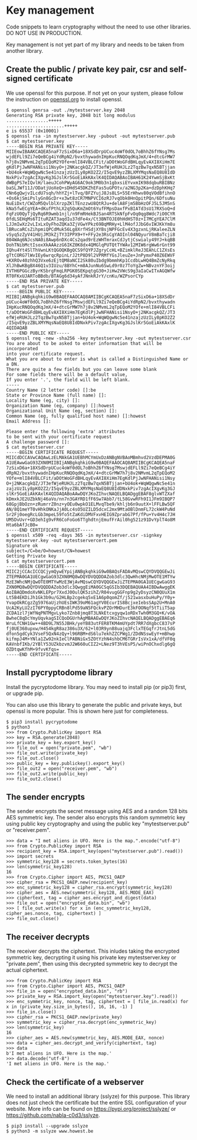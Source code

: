 # Key management
Code snippets to learn cryptography without the need to use other libraries. DO NOT USE IN PRODUCTION.

Key management is not yet part of my library and needs to be taken from another library.

## Create the public / private key pair, csr and self-signed certificate
We use openssl for this purpose. If not yet on your system, please follow the instruction on [openssl.org](https://www.openssl.org) to install openssl.
```
$ openssl genrsa -out ./mytestserver.key 2048                 
Generating RSA private key, 2048 bit long modulus
................+++++
......................+++++
e is 65537 (0x10001)
$ openssl rsa -in mytestserver.key -pubout -out mytestserver.pub
$ cat mytestserver.key                                                
-----BEGIN RSA PRIVATE KEY-----
MIIEowIBAAKCAQEA5naF7zSixD6a+18XSdDrpUCuc4oWf0dOL7oBhhZ6fYNsg7Ms
wjdEFLl9Zi7eQeBCg4iYdRpN2/bvxthywadnIHpKucRNQOqdKqJmX/4+dtcGrMW7
h7j8v2NMvmL2qTpEQoM2YOfe+mlI84VBLCFit/aDOtWoGFdBHLqyEvAXI8XiHm7E
gKdlPjJwNFHANisi1NsyO+j2NKacgkQZ/JT3efWjeRUHJLz2TqzBw7qxN5BTjjan
+bU4ok+WqWQgwNc5e41nzajzUzILy8pKO2Z2/I5qvE9yzZBLXMYMqsNaEQ8U8IdD
NxkPiv7zgAcIXgvKg3GJslKr5GoEiAkKAxlK4QIDAQABAoIBAH61K24YwmSjBxKt
dWBgPS7eIQvlH/laeuJCohPWyAG6AC9ok3M0b3n1gbxsiEYvxmIK98dqbuRBIBNz
baSLJWf11J/ODatjUoXeQ+sDHdS45DKZhEFas5uGPOtv/a2NG3p2Ka+dzDphKHq7
CNn6gQwjvILcdU7sqh/hhYZj+lTvq/BFZYujJ8Js8LS+55ErHhwv80qVOdBfihnO
+Os6kjSmiPslyGn8GcDr+x3wt8zCR7MNPVCI6zRJ7vqObk0HnQpitPQn/6DfsuNu
NuEiDxt/CWZoM5QvlblXrzpZKlTEnzzwU8QtRJu+delA8Fjm5BbHzOFJ5L5JM5nS
kNa5fwECgYEA+dKufPthLX2q5QuKmZmOt6YufFMpsDaxfPxBIATd3sU17RXSoQ+d
FqFzU0QyTjQyRq6R9wmb1njl/n9FmRHekBJSan4RTSkNfpFvOq0qg8Wdc7iO0CYR
0fdLSEHqMs6TItuRZAT3aqdIu37dFe4x/Ct3BNTOJE0hHdHST0z+I7MCgYEA7ClM
LJJmIwXz2vLIxLxOyFhoZQKa3ZjVGwYPkz69BqMRHy+LlM4ofJJbG6vIWJKkYm8u
lBRucaRCsZihpmiQPCdMuk56Lg8XrfHSdjXYBsjNPFGcEv4X3gzxnLjRKaleeZLN
vSyq5zZyV41HUjJM3kZjTY3IPPX9+Y+FFy2e3RsCgYAOInl04NQyurV8mBaTcji8
804WAq6NJcsNA0i8Awp6nDXc4Cs2qad9rEzWHTmraxCdJytjCswialy49YJ+kqBB
DohTNibMctIsoxXkAAAzzG6IKZ0K8dx4QMGlqPUTQtTYWAv12MIW6rgWw6rGnt99
IQhu4Yt4SlThVwnLKtQGOQKBgQCS9fQYPJZgryCcHL+BZimklReJ3EAhLC1ZXsEs
gTtCORG7lWvIEy6wrqcRpinLrJ2tP8D9l2VPRMfYGsJleuZe+JnPymxP40Z6EWVF
+KXROv40zhhQ3Vxe6zEjtQM8aNCI2Sk80uIbdg9bmmhKp1CcdbLwHQ4BmZcNyRkq
XlJhBwKBgBX46Q1v3IUzu/8BYhC+m8AJunNu6SwLd9r0z7ToYgZw+NBvznYF3oij
IVTH6PGGczByrKSbrgFmqLRPGK0SEKpqtgG30+JiHw2VWcS9g3aIaCwITxAGQWfw
RT0FKxUJARToBBdb/BTAGg6d34yAfJNnkRJrY/cnKu/WZPsorCYp
-----END RSA PRIVATE KEY-----
$ cat mytestserver.pub 
-----BEGIN PUBLIC KEY-----
MIIBIjANBgkqhkiG9w0BAQEFAAOCAQ8AMIIBCgKCAQEA5naF7zSixD6a+18XSdDr
pUCuc4oWf0dOL7oBhhZ6fYNsg7MswjdEFLl9Zi7eQeBCg4iYdRpN2/bvxthywadn
IHpKucRNQOqdKqJmX/4+dtcGrMW7h7j8v2NMvmL2qTpEQoM2YOfe+mlI84VBLCFi
t/aDOtWoGFdBHLqyEvAXI8XiHm7EgKdlPjJwNFHANisi1NsyO+j2NKacgkQZ/JT3
efWjeRUHJLz2TqzBw7qxN5BTjjan+bU4ok+WqWQgwNc5e41nzajzUzILy8pKO2Z2
/I5qvE9yzZBLXMYMqsNaEQ8U8IdDNxkPiv7zgAcIXgvKg3GJslKr5GoEiAkKAxlK
4QIDAQAB
-----END PUBLIC KEY-----
$ openssl req -new -sha256 -key mytestserver.key -out mytestserver.csr
You are about to be asked to enter information that will be incorporated
into your certificate request.
What you are about to enter is what is called a Distinguished Name or a DN.
There are quite a few fields but you can leave some blank
For some fields there will be a default value,
If you enter '.', the field will be left blank.
-----
Country Name (2 letter code) []:be
State or Province Name (full name) []:
Locality Name (eg, city) []:
Organization Name (eg, company) []:howest
Organizational Unit Name (eg, section) []:
Common Name (eg, fully qualified host name) []:howest
Email Address []:

Please enter the following 'extra' attributes
to be sent with your certificate request
A challenge password []:
$ cat mytestserver.csr                                                
-----BEGIN CERTIFICATE REQUEST-----
MIICdDCCAVwCAQAwLzELMAkGA1UEBhMCYmUxDzANBgNVBAoMBmhvd2VzdDEPMA0G
A1UEAwwGaG93ZXN0MIIBIjANBgkqhkiG9w0BAQEFAAOCAQ8AMIIBCgKCAQEA5naF
7zSixD6a+18XSdDrpUCuc4oWf0dOL7oBhhZ6fYNsg7MswjdEFLl9Zi7eQeBCg4iY
dRpN2/bvxthywadnIHpKucRNQOqdKqJmX/4+dtcGrMW7h7j8v2NMvmL2qTpEQoM2
YOfe+mlI84VBLCFit/aDOtWoGFdBHLqyEvAXI8XiHm7EgKdlPjJwNFHANisi1Nsy
O+j2NKacgkQZ/JT3efWjeRUHJLz2TqzBw7qxN5BTjjan+bU4ok+WqWQgwNc5e41n
zajzUzILy8pKO2Z2/I5qvE9yzZBLXMYMqsNaEQ8U8IdDNxkPiv7zgAcIXgvKg3GJ
slKr5GoEiAkKAxlK4QIDAQABoAAwDQYJKoZIhvcNAQELBQADggEBAF8glvWTZXaf
kDmxkJE2UZbkNj46aVo/nn7n3GAYRD1fF6Sw7Abb7/tL58GvwRFh9I1JFm9IBQP7
68GpjBbOzn+zRumrrZ0nz+yOEu0wpkO1ELMvqTbe9/khljb6n9uutX+lFFLBw5QF
AN/8Q1meYT0vHhkONKaJjA0Lc4sO5UZILD5dcxC2mx9MtaOBlDnmFL72ckW4PuNd
Sr2Fj0oegRcLGb3mpeL59fo5tZaKdiDMVFxvHEIG9ZprabG7Pf/fPu+Yv4H4c7JH
UM5DvUvr+GD3ehIg9vFR6CoFoGo6TTghdtnjEmufFrAil0hg521z91DvYplT4o8M
Hta6bAfJcB0=
-----END CERTIFICATE REQUEST-----
$ openssl x509 -req -days 365 -in mytestserver.csr -signkey mytestserver.key -out mytestservercert.pem
Signature ok
subject=/C=be/O=howest/CN=howest
Getting Private key
$ cat mytestservercert.pem 
-----BEGIN CERTIFICATE-----
MIIC2jCCAcICCQCjymQywEYpijANBgkqhkiG9w0BAQsFADAvMQswCQYDVQQGEwJi
ZTEPMA0GA1UECgwGaG93ZXN0MQ8wDQYDVQQDDAZob3dlc3QwHhcNMjMwOTE1MTYw
MzE3WhcNMjQwOTE0MTYwMzE3WjAvMQswCQYDVQQGEwJiZTEPMA0GA1UECgwGaG93
ZXN0MQ8wDQYDVQQDDAZob3dlc3QwggEiMA0GCSqGSIb3DQEBAQUAA4IBDwAwggEK
AoIBAQDmdoXvNKLEPpr7XxdJ0OulQK5zihZ/R04vugGGFnp9g2yDsyzCN0QUuX1m
Lt5B4EKDiJh1Gk3b9u/G2HLBp2cgekq5xE1A6p0qomZf/j521wasxbuHuPy/Y0y+
YvapOkRCgzZg5976aUjzhUEsIWK39oM61agYV0EcurIS8BcjxeIebsSAp2U+MnA0
UcA2KyLU2zI76PY0ppyCRBn8lPd59aN5FQckvPZOrMHDurE3kFOONqf5tTiiT5ap
ZCDA1zl7jWfNqPNTMgvLyko7Znb8jmq8T3LNkEtcxgyqw1oRDxTwh0M3GQ+K/vOA
BwheC8qDcYmyUqvkagSICQoDGUrhAgMBAAEwDQYJKoZIhvcNAQELBQADggEBAEq6
WruLfCNH1Gw++4BD9L7N55JBHk/yeYB83utFER8TKM4mUYpdt7RR7dXgbcC837sP
fj0UE368upxw/H454kgR8az386u3X/62+l03R9yn88uajq3FclxTEGqfrJtnL5dG
dfon5gdCyk3VseF5QxN4zQy+l96RBM+dS6lu7ekhZZCPWg1/ZDdNSswEyY+mBhwp
kifmpJ4M+YNla1Zw92nkIeClPABNiGx5ZOtYzhN4shbCM6TGRrIsVx1xA/dfVF0q
KAVnbfIKb/2YBlY53UZkbzvmJ2W660uCIZ2+LNez9T3hVEsP5/wiPnOChxdlg6gQ
OZDtqwKfhM+9fvvKfqs=
-----END CERTIFICATE----- 
```
## Install pycryptodome library
Install the pycryptodome library. You may need to install pip (or pip3) first, or upgrade pip. 

You can also use this library to generate the public and private keys, but openssl is more popular. This is shown here just for completeness.
```
$ pip3 install pycryptodome
$ python3
>>> from Crypto.PublicKey import RSA
>>> key = RSA.generate(2048)
>>> private_key = key.export_key()
>>> file_out = open("private.pem", "wb")
>>> file_out.write(private_key)
>>> file_out.close()
>>> public_key = key.publickey().export_key()
>>> file_out2 = open("receiver.pem", "wb")
>>> file_out2.write(public_key)
>>> file_out2.close()
```
## The sender encrypts
The sender encrypts the secret message using AES and a random 128 bits AES symmetric key. The sender also encrypts this random symmetric key using public key cryptography and using the public key "mytestserver.pub" or "receiver.pem".
```
>>> data = "I met aliens in UFO. Here is the map.".encode("utf-8")
>>> from Crypto.PublicKey import RSA
>>> recipient_key = RSA.import_key(open("mytestserver.pub").read())
>>> import secrets
>>> symmetric_key128 = secrets.token_bytes(16)
>>> len(symmetric_key128)
16
>>> from Crypto.Cipher import AES, PKCS1_OAEP
>>> cipher_rsa = PKCS1_OAEP.new(recipient_key)
>>> enc_symmetric_key128 = cipher_rsa.encrypt(symmetric_key128)
>>> cipher_aes = AES.new(symmetric_key128, AES.MODE_EAX)
>>> ciphertext, tag = cipher_aes.encrypt_and_digest(data)
>>> file_out = open("encrypted_data.bin", "wb")
>>> [ file_out.write(x) for x in (enc_symmetric_key128, cipher_aes.nonce, tag, ciphertext) ]
>>> file_out.close()
```
## The receiver decrypts
The receiver decrypts the ciphertext. This inludes taking the encrypted symmetric key, decrypting it using his private key mytestserver.key or "private.pem", then using this decrypted symmetric key to decrypt the actual ciphertext.
```
>>> from Crypto.PublicKey import RSA
>>> from Crypto.Cipher import AES, PKCS1_OAEP
>>> file_in = open("encrypted_data.bin", "rb")
>>> private_key = RSA.import_key(open("mytestserver.key").read())
>>> enc_symmetric_key, nonce, tag, ciphertext = [ file_in.read(x) for x in (private_key.size_in_bytes(), 16, 16, -1) ]
>>> file_in.close()
>>> cipher_rsa = PKCS1_OAEP.new(private_key)
>>> symmetric_key = cipher_rsa.decrypt(enc_symmetric_key)
>>> len(symmetric_key)
16
>>> cipher_aes = AES.new(symmetric_key, AES.MODE_EAX, nonce)
>>> data = cipher_aes.decrypt_and_verify(ciphertext, tag)
>>> data
b'I met aliens in UFO. Here is the map.'
>>> data.decode("utf-8")
'I met aliens in UFO. Here is the map.'
```
## Check the certificate of a webserver
We need to install an additional library (sslyze) for this purpose. This library does not just check the certificate but the entire SSL configuration of your website. More info can be found on https://pypi.org/project/sslyze/ or https://github.com/nabla-c0d3/sslyze.
```
$ pip3 install --upgrade sslyze
$ python3 -m sslyze www.howest.be 
```
